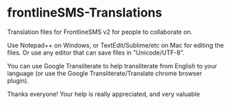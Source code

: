 frontlineSMS-Translations
=========================

Translation files for FrontlineSMS v2 for people to collaborate on.

Use Notepad++ on Windows, or TextEdit/Sublime/etc on Mac for editing the files. Or use any editor that can save files in "Unicode/UTF-8". 

You can use Google Transliterate to help transliterate from English to your language (or use the Google Transliterate/Translate chrome browser plugin).


Thanks everyone! Your help is really appreciated, and very valuable
